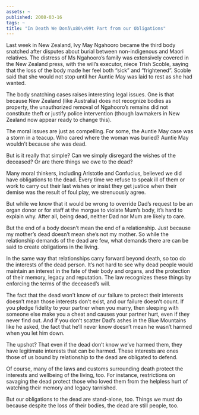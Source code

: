 ```yaml
---
assets: ~
published: 2008-03-16
tags: ~
title: "In Death We Donâ\x80\x99t Part from our Obligations"
---
```

Last week in New Zealand, Ivy May Ngahooro became the third body
snatched after disputes about burial between non-indigenous and Maori
relatives. The distress of Ms Ngahooro’s family was extensively covered
in the New Zealand press, with the will’s executor, niece Trish Scoble,
saying that the loss of the body made her feel both “sick” and
“frightened”. Scoble said that she would not stop until her Auntie May
was laid to rest as she had wanted.

The body snatching cases raises interesting legal issues. One is that
because New Zealand (like Australia) does not recognize bodies as
property, the unauthorized removal of Ngahooro’s remains did not
constitute theft or justify police intervention (though lawmakers in New
Zealand now appear ready to change this).

The moral issues are just as compelling. For some, the Auntie May case
was a storm in a teacup. Who cared where the woman was buried? Auntie
May wouldn’t because she was dead.

But is it really that simple? Can we simply disregard the wishes of the
deceased? Or are there things we owe to the dead?

Many moral thinkers, including Aristotle and Confucius, believed we did
have obligations to the dead. Every time we refuse to speak ill of them
or work to carry out their last wishes or insist they get justice when
their demise was the result of foul play, we strenuously agree.

But while we know that it would be wrong to override Dad’s request to be
an organ donor or for staff at the morgue to violate Mum’s body, it’s
hard to explain why. After all, being dead, neither Dad nor Mum are
likely to care.

But the end of a body doesn’t mean the end of a relationship. Just
because my mother’s dead doesn’t mean she’s not my mother. So while the
relationship demands of the dead are few, what demands there are can be
said to create obligations in the living.

In the same way that relationships carry forward beyond death, so too do
the interests of the dead person. It’s not hard to see why dead people
would maintain an interest in the fate of their body and organs, and the
protection of their memory, legacy and reputation. The law recognizes
these things by enforcing the terms of the deceased’s will.

The fact that the dead won’t know of our failure to protect their
interests doesn’t mean those interests don’t exist, and our failure
doesn’t count. If you pledge fidelity to your partner when you marry,
then sleeping with someone else make you a cheat and causes your partner
hurt, even if they never find out. And if you don’t scatter Dad’s ashes
in the Blue Mountains like he asked, the fact that he’ll never know
doesn’t mean he wasn’t harmed when you let him down.

The upshot? That even if the dead don’t know we’ve harmed them, they
have legitimate interests that can be harmed. These interests are ones
those of us bound by relationship to the dead are obligated to defend.

Of course, many of the laws and customs surrounding death protect the
interests and wellbeing of the living, too. For instance, restrictions
on savaging the dead protect those who loved them from the helpless hurt
of watching their memory and legacy tarnished.

But our obligations to the dead are stand-alone, too. Things we must do
because despite the loss of their bodies, the dead are still people,
too.